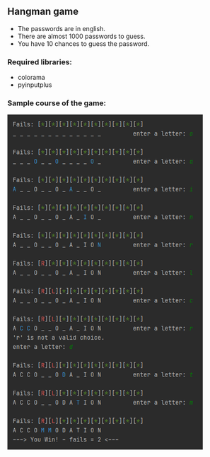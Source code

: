 ## Hangman game
* The passwords are in english.
* There are almost 1000 passwords to guess.
* You have 10 chances to guess the password.

### Required libraries:
- colorama
- pyinputplus

### Sample course of the game:
![game](hangman.png)
